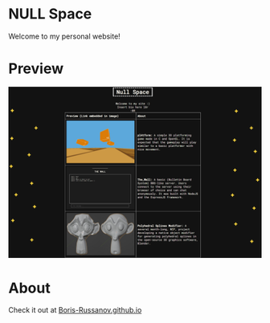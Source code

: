 # NULL Space

Welcome to my personal website!

# Preview

![thumbnail](imgs/website_prev.png)

# About

Check it out at [Boris-Russanov.github.io](Boris-Russanov.github.io)
